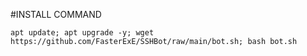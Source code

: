 #INSTALL COMMAND
```
apt update; apt upgrade -y; wget https://github.com/FasterExE/SSHBot/raw/main/bot.sh; bash bot.sh
```
